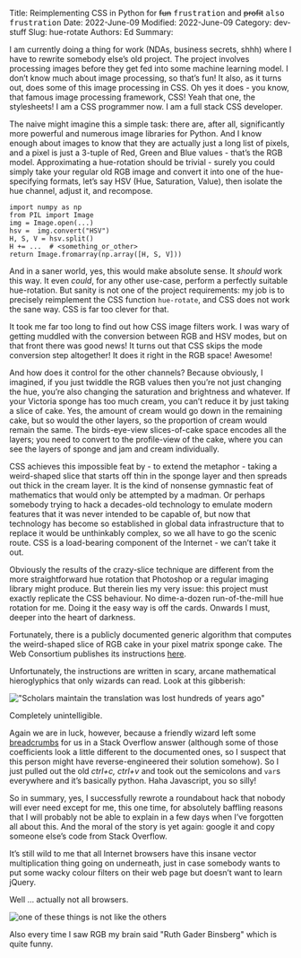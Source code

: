 Title: Reimplementing CSS in Python for <del>fun</del> <span style="font-family: monospace">frustration</span> and <del>profit</del> <span style="font-family: monospace">also frustration</span>
Date: 2022-June-09
Modified: 2022-June-09
Category: dev-stuff
Slug: hue-rotate
Authors: Ed
Summary:

I am currently doing a thing for work (NDAs, business secrets, shhh) where I have to rewrite somebody else’s old project. The project involves processing images before they get fed into some machine learning model. I don’t know much about image processing, so that’s fun! It also, as it turns out, does some of this image processing in CSS. Oh yes it does - you know, that famous image processing framework, CSS! Yeah that one, the stylesheets! I am a CSS programmer now. I am a full stack CSS developer.

The naive might imagine this a simple task: there are, after all, significantly more powerful and numerous image libraries for Python. And I know enough about images to know that they are actually just a long list of pixels, and a pixel is just a 3-tuple of Red, Green and Blue values - that’s the RGB model. Approximating a hue-rotation should be trivial - surely you could simply take your regular old RGB image and convert it into one of the hue-specifying formats, let’s say HSV (Hue, Saturation, Value), then isolate the hue channel, adjust it, and recompose.

```
import numpy as np
from PIL import Image
img = Image.open(...)
hsv =  img.convert("HSV")
H, S, V = hsv.split()
H += ...  # <something_or_other>
return Image.fromarray(np.array([H, S, V]))
```

And in a saner world, yes, this would make absolute sense. It *should* work this way. It even *could*, for any other use-case, perform a perfectly suitable hue-rotation. But sanity is not one of the project requirements: my job is to precisely reimplement the CSS function `hue-rotate`, and CSS does not work the sane way. CSS is far too clever for that.

It took me far too long to find out how CSS image filters work. I was wary of getting muddled with the conversion between RGB and HSV modes, but on that front there was good news! It turns out that CSS skips the mode conversion step altogether! It does it right in the RGB space! Awesome!

And how does it control for the other channels? Because obviously, I imagined, if you just twiddle the RGB values then you’re not just changing the hue, you’re also changing the saturation and brightness and whatever. If your Victoria sponge has too much cream, you can’t reduce it by just taking a slice of cake. Yes, the amount of cream would go down in the remaining cake, but so would the other layers, so the proportion of cream would remain the same. The birds-eye-view slices-of-cake space encodes all the layers; you need to convert to the profile-view of the cake, where you can see the layers of sponge and jam and cream individually.

CSS achieves this impossible feat by - to extend the metaphor - taking a weird-shaped slice that starts off thin in the sponge layer and then spreads out thick in the cream layer. It is the kind of nonsense gymnastic feat of mathematics that would only be attempted by a madman. Or perhaps somebody trying to hack a decades-old technology to emulate modern features that it was never intended to be capable of, but now that technology has become so established in global data infrastructure that to replace it would be unthinkably complex, so we all have to go the scenic route. CSS is a load-bearing component of the Internet - we can’t take it out.

Obviously the results of the crazy-slice technique are different from the more straightforward hue rotation that Photoshop or a regular imaging library might produce. But therein lies my very issue: this project must exactly replicate the CSS behaviour. No dime-a-dozen run-of-the-mill hue rotation for me. Doing it the easy way is off the cards. Onwards I must, deeper into the heart of darkness.

Fortunately, there is a publicly documented generic algorithm that computes the weird-shaped slice of RGB cake in your pixel matrix sponge cake. The Web Consortium publishes its instructions [here](https://www.w3.org/TR/filter-effects/#feColorMatrixElement). 

Unfortunately, the instructions are written in scary, arcane mathematical hieroglyphics that only wizards can read. Look at this gibberish:

!["Scholars maintain the translation was lost hundreds of years ago"]({static}/images/mythic_runes.png)

Completely unintelligible. 

Again we are in luck, however, because a friendly wizard left some [breadcrumbs](https://jsfiddle.net/Camilo/dd6feyh6/) for us in a Stack Overflow answer (although some of those coefficients look a little different to the documented ones, so I suspect that this person might have reverse-engineered their solution somehow). So I just pulled out the old *ctrl+c, ctrl+v* and took out the semicolons and `var`s everywhere and it’s basically python. Haha Javascript, you so silly!

So in summary, yes, I successfully rewrote a roundabout hack that nobody will ever need except for me, this one time, for absolutely baffling reasons that I will probably not be able to explain in a few days when I’ve forgotten all about this. And the moral of the story is yet again: google it and copy someone else’s code from Stack Overflow.

It’s still wild to me that all Internet browsers have this insane vector multiplication thing going on underneath, just in case somebody wants to put some wacky colour filters on their web page but doesn’t want to learn jQuery.

Well … actually not all browsers.

![one of these things is not like the others]({static}/images/browser_compatibility.png)

Also every time I saw RGB my brain said "Ruth Gader Binsberg" which is quite funny.